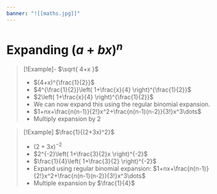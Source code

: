 ```yaml
---
banner: "![[maths.jpg]]"
---
```

# Expanding $(a+bx)^n$

> [!Example]- $\sqrt{ 4+x }$
> - $(4+x)^{\frac{1}{2}}$
> - $4^{\frac{1}{2}}\left( 1+\frac{x}{4} \right)^{\frac{1}{2}}$
> - $2\left( 1+\frac{x}{4} \right)^{\frac{1}{2}}$
> - We can now expand this using the regular binomial expansion.
> - $1+nx+\frac{n(n-1)}{2!}x^2+\frac{n(n-1)(n-2)}{3!}x^3\dots$
> - Multiply expansion by 2

> [!Example] $\frac{1}{(2+3x)^2}$
> - $(2+3x)^{-2}$
> - $2^{-2}\left( 1+\frac{3}{2}x \right)^{-2}$
> - $\frac{1}{4}\left( 1+\frac{3}{2} \right)^{-2}$
> - Expand using regular binomial expansion: $1+nx+\frac{n(n-1)}{2!}x^2+\frac{n(n-1)(n-2)}{3!}x^3\dots$
> - Multiple expansion by $\frac{1}{4}$

